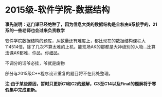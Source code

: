 # 2015级-软件学院-数据结构

**事先说明：这门课已经绝种了，因为信息大类的数据结构是全权由6系接手的，21系的一些老师也会过来负责教学**

软件学院数据结构的题库，从数量还有难度上，都比现在的数据结构课程大114514倍，除了几次不算太难的上机，能现场AK的那都是大神级别的人物...比算法课AK都难，你品，你细品。

不调分的话爷必挂，爷就是废物

部分与2015级C++程序设计重复的题目将不在此处整理。

**注:由于某些原因，暂时只更新C1和C2的题解，C3至C14以及Final的题解将于寒假集中完成更新。**
